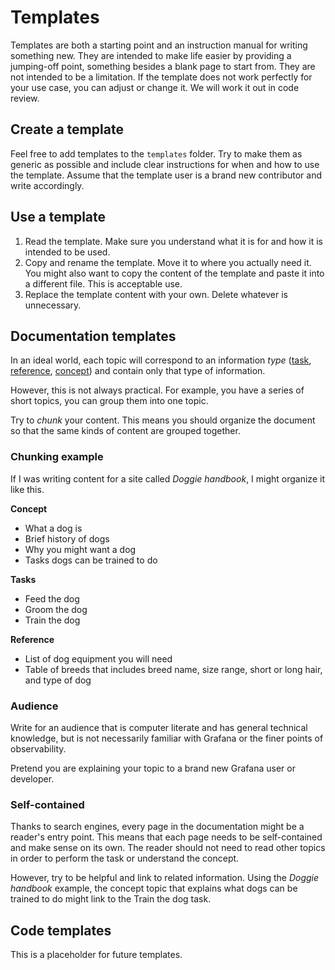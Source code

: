 # Templates

Templates are both a starting point and an instruction manual for writing something new. They are intended to make life easier by providing a jumping-off point, something besides a blank page to start from. They are not intended to be a limitation. If the template does not work perfectly for your use case, you can adjust or change it. We will work it out in code review.

## Create a template

Feel free to add templates to the `templates` folder. Try to make them as generic as possible and include clear instructions for when and how to use the template. Assume that the template user is a brand new contributor and write accordingly.

## Use a template

1. Read the template. Make sure you understand what it is for and how it is intended to be used.
1. Copy and rename the template. Move it to where you actually need it.
   You might also want to copy the content of the template and paste it into a different file. This is acceptable use.
1. Replace the template content with your own. Delete whatever is unnecessary.

## Documentation templates

In an ideal world, each topic will correspond to an information *type* ([task](doc-task-template.md), [reference](doc-reference-template.md), [concept](doc-concept-template.md)) and contain only that type of information.

However, this is not always practical. For example, you have a series of short topics, you can group them into one topic.

Try to *chunk* your content. This means you should organize the document so that the same kinds of content are grouped together.

### Chunking example

If I was writing content for a site called *Doggie handbook*, I might organize it like this. 

**Concept**
- What a dog is
- Brief history of dogs
- Why you might want a dog
- Tasks dogs can be trained to do
  
**Tasks**
- Feed the dog
- Groom the dog
- Train the dog

**Reference**
- List of dog equipment you will need
- Table of breeds that includes breed name, size range, short or long hair, and type of dog

### Audience

Write for an audience that is computer literate and has general technical knowledge, but is not necessarily familiar with Grafana or the finer points of observability. 

Pretend you are explaining your topic to a brand new Grafana user or developer.

### Self-contained

Thanks to search engines, every page in the documentation might be a reader's entry point. This means that each page needs to be self-contained and make sense on its own. The reader should not need to read other topics in order to perform the task or understand the concept.

However, try to be helpful and link to related information. Using the *Doggie handbook* example, the concept topic that explains what dogs can be trained to do might link to the Train the dog task.

## Code templates

This is a placeholder for future templates.
